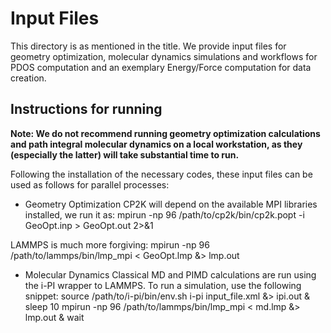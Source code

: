 # Input Files

This directory is as mentioned in the title. We provide input files for geometry optimization, molecular dynamics simulations and workflows for PDOS computation and an exemplary Energy/Force computation for data creation. 

## Instructions for running
**Note: We do not recommend running geometry optimization calculations and path integral molecular dynamics on a local workstation, as they (especially the latter) will take substantial time to run.**

Following the installation of the necessary codes, these input files can be used as follows for parallel processes:

- Geometry Optimization
CP2K will depend on the available MPI libraries installed, we run it as:
    mpirun -np 96 /path/to/cp2k/bin/cp2k.popt -i GeoOpt.inp > GeoOpt.out 2>&1

LAMMPS is much more forgiving:
    mpirun -np 96 /path/to/lammps/bin/lmp_mpi < GeoOpt.lmp &> lmp.out

- Molecular Dynamics
Classical MD and PIMD calculations are run using the i-PI wrapper to LAMMPS. To run a simulation, use the following snippet:
    source /path/to/i-pi/bin/env.sh
    i-pi input_file.xml &> ipi.out &
    sleep 10
    mpirun -np 96 /path/to/lammps/bin/lmp_mpi < md.lmp &> lmp.out &
    wait